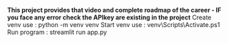 **This project provides that video and complete roadmap of the career - IF you face any error check the APIkey are existing in the project**
Create venv use : python -m venv venv
Start venv use : venv\Scripts\Activate.ps1
Run program : streamlit run app.py

